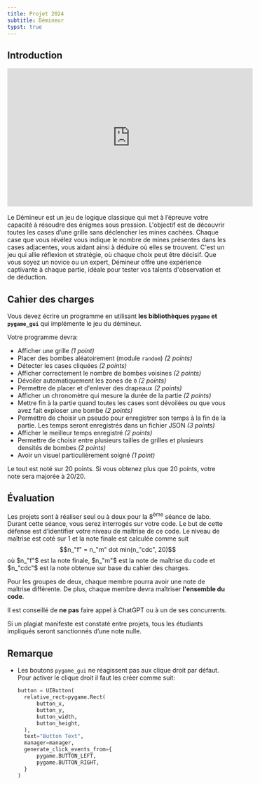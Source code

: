 ```yaml
---
title: Projet 2024
subtitle: Démineur
typst: true
---
```


## Introduction

<iframe width="560" height="315" style="margin: 1rem auto; display: block" src="https://www.youtube.com/embed/2kxM87neXRw?si=ZLcSAhBGnQgjEdUv" title="YouTube video player" frameborder="0" allow="accelerometer; autoplay; clipboard-write; encrypted-media; gyroscope; picture-in-picture; web-share" referrerpolicy="strict-origin-when-cross-origin" allowfullscreen></iframe>

Le Démineur est un jeu de logique classique qui met à l’épreuve votre capacité à résoudre des énigmes sous pression. L'objectif est de découvrir toutes les cases d’une grille sans déclencher les mines cachées. Chaque case que vous révélez vous indique le nombre de mines présentes dans les cases adjacentes, vous aidant ainsi à déduire où elles se trouvent. C'est un jeu qui allie réflexion et stratégie, où chaque choix peut être décisif. Que vous soyez un novice ou un expert, Démineur offre une expérience captivante à chaque partie, idéale pour tester vos talents d'observation et de déduction.

## Cahier des charges

Vous devez écrire un programme en utilisant **les bibliothèques `pygame` et `pygame_gui`** qui
implémente le jeu du démineur.

Votre programme devra:

- Afficher une grille _(1 point)_
- Placer des bombes aléatoirement (module `random`) _(2 points)_
- Détecter les cases cliquées _(2 points)_
- Afficher correctement le nombre de bombes voisines _(2 points)_
- Dévoiler automatiquement les zones de `0` _(2 points)_
- Permettre de placer et d'enlever des drapeaux _(2 points)_
- Afficher un chronomètre qui mesure la durée de la partie _(2 points)_
- Mettre fin à la partie quand toutes les cases sont dévoilées ou que vous avez fait exploser une bombe _(2 points)_
- Permettre de choisir un pseudo pour enregistrer son temps à la fin de la partie. Les temps seront enregistrés dans un fichier JSON _(3 points)_
- Afficher le meilleur temps enregistré _(2 points)_
- Permettre de choisir entre plusieurs tailles de grilles et plusieurs densités de bombes _(2 points)_
- Avoir un visuel particulièrement soigné _(1 point)_

Le tout est noté sur 20 points. Si vous obtenez plus que 20 points, votre note sera majorée à 20/20.

## Évaluation

Les projets sont à réaliser seul ou à deux pour la 8<sup>ème</sup> séance de labo. Durant cette séance, vous serez interrogés sur votre code. Le but de cette défense est d’identifier votre niveau de maîtrise de ce code. Le niveau de maîtrise est coté sur 1 et la note finale est calculée comme suit $$n_"f" = n_"m" dot min(n_"cdc", 20)$$ où $n_"f"$ est la note finale, $n_"m"$ est la note de maîtrise du code et $n_"cdc"$ est la note obtenue sur base du cahier des charges.

Pour les groupes de deux, chaque membre pourra avoir une note de maîtrise différente. De plus, chaque membre devra maîtriser **l'ensemble du code**.

Il est conseillé de **ne pas** faire appel à ChatGPT ou à un de ses concurrents.

Si un plagiat manifeste est constaté entre projets, tous les étudiants impliqués seront sanctionnés d’une note nulle.

## Remarque

- Les boutons `pygame_gui` ne réagissent pas aux clique droit par défaut. Pour activer le clique droit il faut les créer comme suit:

  ```python
  button = UIButton(
    relative_rect=pygame.Rect(
        button_x,
        button_y,
        button_width,
        button_height,
    ),
    text="Button Text",
    manager=manager,
    generate_click_events_from={
        pygame.BUTTON_LEFT,
        pygame.BUTTON_RIGHT,
    }
  )
  ```
